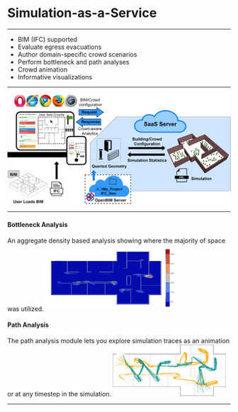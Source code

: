 # Simulation-as-a-Service

***

* BIM (IFC) supported
* Evaluate egress evacuations
* Author domain-specific crowd scenarios
* Perform bottleneck and path analyses
* Crowd animation
* Informative visualizations

***

![Framework](images/Framework_v5_website.png)

***

#### Bottleneck Analysis
An aggregate density based analysis showing where the majority of space was utilized.
![Bottleneck](images/bottleneck-3.png)

#### Path Analysis
The path analysis module lets you explore simulation traces as an animation or at any timestep in the simulation.
![Path](images/path-3.png)

***
